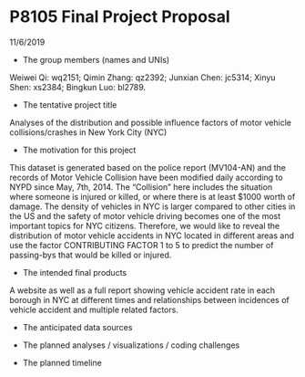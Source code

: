 P8105 Final Project Proposal
================
11/6/2019

  - The group members (names and UNIs)

Weiwei Qi: wq2151; Qimin Zhang: qz2392; Junxian Chen: jc5314; Xinyu
Shen: xs2384; Bingkun Luo: bl2789.

  - The tentative project title

Analyses of the distribution and possible influence factors of motor
vehicle collisions/crashes in New York City (NYC)

  - The motivation for this project

This dataset is generated based on the police report (MV104-AN) and the
records of Motor Vehicle Collision have been modified daily according to
NYPD since May, 7th, 2014. The “Collision” here includes the situation
where someone is injured or killed, or where there is at least $1000
worth of damage. The density of vehicles in NYC is larger compared to
other cities in the US and the safety of motor vehicle driving becomes
one of the most important topics for NYC citizens. Therefore, we would
like to reveal the distribution of motor vehicle accidents in NYC
located in different areas and use the factor CONTRIBUTING FACTOR 1 to 5
to predict the number of passing-bys that would be killed or injured.

  - The intended final products

A website as well as a full report showing vehicle accident rate in each
borough in NYC at different times and relationships between incidences
of vehicle accident and multiple related factors.

  - The anticipated data sources

  - The planned analyses / visualizations / coding challenges

  - The planned timeline
